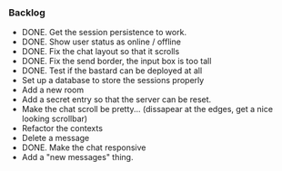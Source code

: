 ### Backlog

- DONE. Get the session persistence to work.
- DONE. Show user status as online / offline
- DONE. Fix the chat layout so that it scrolls
- DONE. Fix the send border, the input box is too tall
- DONE. Test if the bastard can be deployed at all
- Set up a database to store the sessions properly
- Add a new room
- Add a secret entry so that the server can be reset.
- Make the chat scroll be pretty... (dissapear at the edges, get a nice looking scrollbar)
- Refactor the contexts
- Delete a message
- DONE. Make the chat responsive
- Add a "new messages" thing.
